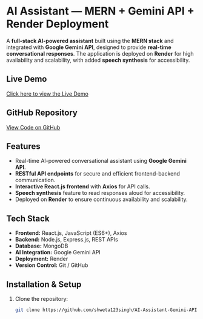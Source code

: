 # AI Assistant — MERN + Gemini API + Render Deployment

A **full-stack AI-powered assistant** built using the **MERN stack** and integrated with **Google Gemini API**, designed to provide **real-time conversational responses**. The application is deployed on **Render** for high availability and scalability, with added **speech synthesis** for accessibility.

## Live Demo
[Click here to view the Live Demo](https://ai-assistant-frontend-hycu.onrender.com/)

## GitHub Repository
[View Code on GitHub](https://github.com/shweta123singh/AI-Assistant-Gemini-API.git)

## Features
- Real-time AI-powered conversational assistant using **Google Gemini API**.
- **RESTful API endpoints** for secure and efficient frontend-backend communication.
- **Interactive React.js frontend** with **Axios** for API calls.
- **Speech synthesis** feature to read responses aloud for accessibility.
- Deployed on **Render** to ensure continuous availability and scalability.

## Tech Stack
- **Frontend:** React.js, JavaScript (ES6+), Axios  
- **Backend:** Node.js, Express.js, REST APIs  
- **Database:** MongoDB  
- **AI Integration:** Google Gemini API  
- **Deployment:** Render  
- **Version Control:** Git / GitHub  

## Installation & Setup
1. Clone the repository:
   ```bash
   git clone https://github.com/shweta123singh/AI-Assistant-Gemini-API.git
